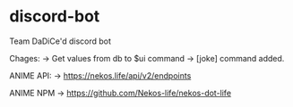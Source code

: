 # discord-bot
Team DaDiCe'd discord bot

Chages:
    -> Get values from db to $ui command
    -> [joke] command added. 

ANIME API: 
    -> https://nekos.life/api/v2/endpoints

ANIME NPM
    -> https://github.com/Nekos-life/nekos-dot-life